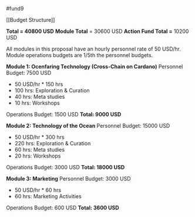 #fund9 

[[Budget Structure]]

**Total = 40800 USD**
**Module Total** = 30600 USD
**Action Fund Total =** 10200 USD


All modules in this proposal have an hourly personnel rate of 50 USD/hr. Module operations budgets are 1/5th the personnel budgets.

**Module 1: Ocenfaring Technology (Cross-Chain on Cardano)**
Personnel Budget: 7500 USD
- 50 USD/hr * 150 hrs
- 100 hrs: Exploration & Curation
- 40 hrs: Meta studies
- 10 hrs: Workshops

Operations Budget: 1500 USD
**Total: 9000 USD**


**Module 2: Technology of the Ocean**
Personnel Budget: 15000 USD
- 50 USD/hr * 300 hrs
- 220 hrs: Exploration & Curation
- 60 hrs: Meta studies
- 20 hrs: Workshops

Operations Budget: 3000 USD
**Total: 18000 USD**



**Module 3: Marketing**
Personnel Budget: 3000 USD
- 50 USD/hr * 60 hrs
- 60 hrs: Marketing Activities 
  
Operations Budget: 600 USD
**Total: 3600 USD**

  


  

